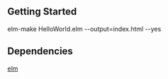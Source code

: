 ## Getting Started
elm-make HelloWorld.elm --output=index.html --yes

## Dependencies
[elm](http://elm-lang.org/)
